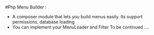 #Php Menu Builder :
- A composer module that lets you build menus easily. Its support permissions, database loading
- You can implement your MenuLoader and Filter
To be continued ....